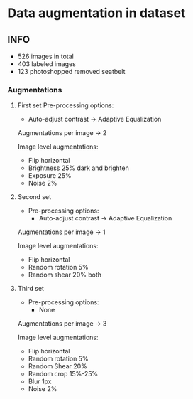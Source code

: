 # Data augmentation in dataset

## INFO

* 526 images in total
* 403 labeled images
* 123 photoshopped removed seatbelt

### Augmentations

1. First set
   Pre-processing options:
      * Auto-adjust contrast -> Adaptive Equalization

   Augmentations per image -> 2
   
   Image level augmentations:
      * Flip horizontal
      * Brightness 25% dark and brighten
      * Exposure 25%
      * Noise 2%

2. Second set
   * Pre-processing options:
      * Auto-adjust contrast -> Adaptive Equalization

   Augmentations per image -> 1

   Image level augmentations:
      * Flip horizontal
      * Random rotation 5%
      * Random shear 20% both

3. Third set
   * Pre-processing options:
     * None

   Augmentations per image -> 3

   Image level augmentations:
     * Flip horizontal
     * Random rotation 5%
     * Random Shear 20%
     * Random crop 15%-25%
     * Blur 1px
     * Noise 2%
